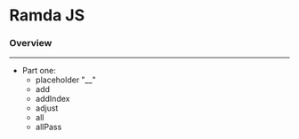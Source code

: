 # Ramda JS

### Overview

___

- Part one:
    - placeholder "__"
    - add
    - addIndex
    - adjust
    - all
    - allPass